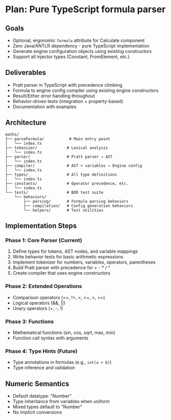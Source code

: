 # Plan: Pure TypeScript formula parser

## Goals
- Optional, ergonomic `formula` attribute for Calculate component
- Zero Java/ANTLR dependency - pure TypeScript implementation
- Generate engine configuration objects using existing constructors
- Support all injector types (Constant, FromElement, etc.)

## Deliverables
- Pratt parser in TypeScript with precedence climbing
- Formula to engine config compiler using existing engine constructors
- Result/Either error handling throughout
- Behavior-driven tests (integration + property-based)
- Documentation with examples

## Architecture
```
maths/
├── parseFormula/           # Main entry point
│   └── index.ts
├── tokenizer/             # Lexical analysis
│   └── index.ts
├── parser/                # Pratt parser → AST
│   └── index.ts
├── compiler/              # AST + variables → Engine config
│   └── index.ts
├── types/                 # All type definitions
│   └── index.ts
├── constants/             # Operator precedence, etc.
│   └── index.ts
└── tests/                 # BDD test suite
    └── behaviors/
        ├── parsing/       # Formula parsing behaviors
        ├── compilation/   # Config generation behaviors
        └── helpers/       # Test utilities
```

## Implementation Steps

### Phase 1: Core Parser (Current)
1. Define types for tokens, AST nodes, and variable mappings
2. Write behavior tests for basic arithmetic expressions
3. Implement tokenizer for numbers, variables, operators, parentheses
4. Build Pratt parser with precedence for + - * / ^
5. Create compiler that uses engine constructors

### Phase 2: Extended Operations
- Comparison operators (==, !=, <, <=, >, >=)
- Logical operators (&&, ||)
- Unary operators (+, -, !)

### Phase 3: Functions
- Mathematical functions (sin, cos, sqrt, max, min)
- Function call syntax with arguments

### Phase 4: Type Hints (Future)
- Type annotations in formulas (e.g., `int(a + b)`)
- Type inference and validation

## Numeric Semantics
- Default datatype: "Number"
- Type inheritance from variables when uniform
- Mixed types default to "Number"
- No implicit conversions
